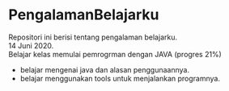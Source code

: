 # PengalamanBelajarku
Repositori ini berisi tentang pengalaman belajarku.<br>
14 Juni 2020.<br>
Belajar kelas memulai pemrogrman dengan JAVA (progres 21%)
* belajar mengenai java dan alasan penggunaannya.
* belajar menggunakan tools untuk menjalankan programnya.
